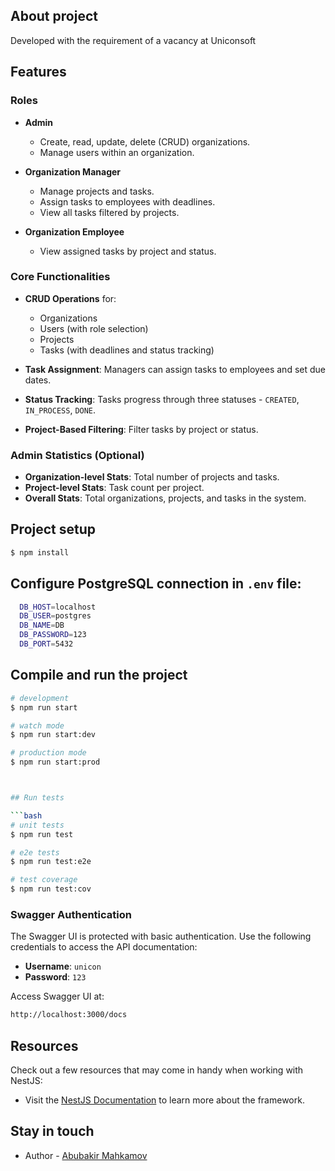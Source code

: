## About project
Developed with the requirement of a vacancy at Uniconsoft

## Features

### Roles
- **Admin**
  - Create, read, update, delete (CRUD) organizations.
  - Manage users within an organization.
  
- **Organization Manager**
  - Manage projects and tasks.
  - Assign tasks to employees with deadlines.
  - View all tasks filtered by projects.

- **Organization Employee**
  - View assigned tasks by project and status.

### Core Functionalities
- **CRUD Operations** for:
  - Organizations
  - Users (with role selection)
  - Projects
  - Tasks (with deadlines and status tracking)
  
- **Task Assignment**: Managers can assign tasks to employees and set due dates.
- **Status Tracking**: Tasks progress through three statuses - `CREATED`, `IN_PROCESS`, `DONE`.
- **Project-Based Filtering**: Filter tasks by project or status.

### Admin Statistics (Optional)
- **Organization-level Stats**: Total number of projects and tasks.
- **Project-level Stats**: Task count per project.
- **Overall Stats**: Total organizations, projects, and tasks in the system.



## Project setup

```bash
$ npm install
```

## Configure PostgreSQL connection in `.env` file:
  ```bash
    DB_HOST=localhost
    DB_USER=postgres
    DB_NAME=DB
    DB_PASSWORD=123
    DB_PORT=5432
  ```

## Compile and run the project

```bash
# development
$ npm run start

# watch mode
$ npm run start:dev

# production mode
$ npm run start:prod



## Run tests

```bash
# unit tests
$ npm run test

# e2e tests
$ npm run test:e2e

# test coverage
$ npm run test:cov
```

### Swagger Authentication
The Swagger UI is protected with basic authentication. Use the following credentials to access the API documentation:

- **Username**: `unicon`
- **Password**: `123`

Access Swagger UI at:
```bash
http://localhost:3000/docs
```

## Resources

Check out a few resources that may come in handy when working with NestJS:

- Visit the [NestJS Documentation](https://docs.nestjs.com) to learn more about the framework.

## Stay in touch

- Author - [Abubakir Mahkamov](https://t.me/mahkamov_abubakir)